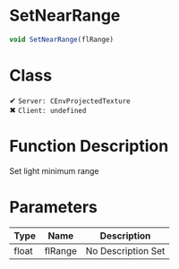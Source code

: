# SetNearRange
```js
void SetNearRange(flRange)
```
# Class
✔ `Server: CEnvProjectedTexture`  
✖ `Client: undefined`  

# Function Description
Set light minimum range
# Parameters
Type|Name|Description
--|--|--
float|flRange|No Description Set
